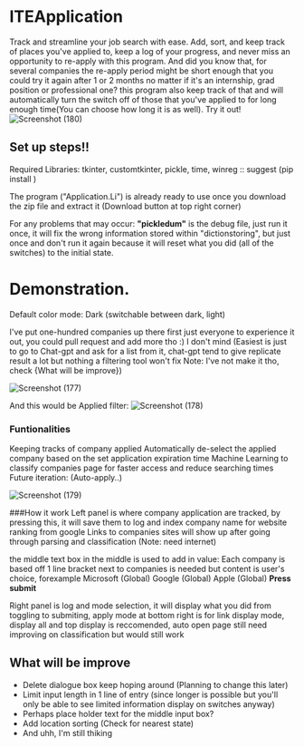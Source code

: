 # ITEApplication
Track and streamline your job search with ease. Add, sort, and keep track of places you've applied to, keep a log of your progress, and never miss an opportunity to re-apply with this program. And did you know that, for several companies the re-apply period might be short enough that you could try it again after 1 or 2 months no matter if it's an internship, grad position or professional one? this program also keep track of that and will automatically turn the switch off of those that you've applied to for long enough time(You can choose how long it is as well). Try it out!
![Screenshot (180)](https://user-images.githubusercontent.com/76143641/218628040-080fdb16-b7af-4eb1-a05a-97e752be39c3.png)

## Set up steps!!
Required Libraries: tkinter, customtkinter, pickle, time, winreg  :: suggest (pip install <library name>)

The program ("Application.Li") is already ready to use once you download the zip file and extract it (Download button at top right corner)

For any problems that may occur: **"pickledum"** is the debug file, just run it once, it will fix the wrong information stored within "dictionstoring", but just once and don't run it again because it will reset what you did (all of the switches) to the initial state.


# Demonstration.
Default color mode: Dark (switchable between dark, light)

I've put one-hundred companies up there first just everyone to experience it out, you could pull request and add more tho :) I don't mind (Easiest is just to go to Chat-gpt and ask for a list from it, chat-gpt tend to give replicate result a lot but nothing a filtering tool won't fix Note: I've not make it tho, check {What will be improve})

![Screenshot (177)](https://user-images.githubusercontent.com/76143641/218628241-7f2870ee-8929-4114-9cd6-355c955db251.png)

And this would be Applied filter:
![Screenshot (178)](https://user-images.githubusercontent.com/76143641/218627076-c76d462c-7842-4c2d-ba67-bea973c99422.png)

### Funtionalities
Keeping tracks of company applied
Automatically de-select the applied company based on the set application expiration time
Machine Learning to classify companies page for faster access and reduce searching times
Future iteration: (Auto-apply..)

![Screenshot (179)](https://user-images.githubusercontent.com/76143641/218627146-a4f158a9-1fb9-4344-be69-16456af6589e.png)

###How it work
Left panel is where company application are tracked, by pressing this, it will save them to log and index company name for website ranking from google
Links to companies sites will show up after going through parsing and classification (Note: need internet)

the middle text box in the middle is used to add in value:
  Each company is based off 1 line bracket next to companies is needed but content is user's choice, forexample 
  Microsoft (Global)
  Google (Global)
  Apple (Global)
  **Press submit**
  
Right panel is log and mode selection, it will display what you did from toggling to submiting, apply mode at bottom right is for link display mode, display all and top display is reccomended, auto open page still need improving on classification but would still work

## What will be improve
- Delete dialogue box keep hoping around (Planning to change this later)
- Limit input length in 1 line of entry (since longer is possible but you'll only be able to see limited information display on switches anyway)
- Perhaps place holder text for the middle input box?
- Add location sorting (Check for nearest state)
- And uhh, I'm still thiking
